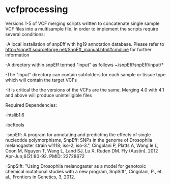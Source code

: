 # vcfprocessing
Versions 1-5 of VCF merging scripts written to concatenate single sample VCF files into a multisample file. In order to implement the scripts require several conditions:

  -A local installation of snpEff with hg19 annotation database. Please refer to http://snpeff.sourceforge.net/SnpEff_manual.html#cmdline
   for further information
   
  -A directory within snpEff termed "input" as follows ~/snpEff/snpEff/input/*
  
  -The "input" directory can contain subfolders for each sample or tissue type which will contain the target VCFs
  
  -It is critical the the versions of the VCFs are the same. Merging 4.0 with 4.1 and above will produce unintelligible files
  
Required Dependencies:

-htslib1.6

-bcftools

-snpEff: A program for annotating and predicting the effects of single nucleotide polymorphisms, SnpEff: SNPs in the genome of Drosophila melanogaster strain w1118; iso-2; iso-3.", Cingolani P, Platts A, Wang le L, Coon M, Nguyen T, Wang L, Land SJ, Lu X, Ruden DM. Fly (Austin). 2012 Apr-Jun;6(2):80-92. PMID: 22728672

-SnpSift: "Using Drosophila melanogaster as a model for genotoxic chemical mutational studies with a new program, SnpSift", Cingolani, P., et. al., Frontiers in Genetics, 3, 2012.




  
  


